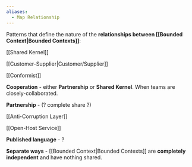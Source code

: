 ```yaml
---
aliases:
  - Map Relationship
---
```

Patterns that define the nature of the **relationships between [[Bounded Context|Bounded Contexts]]**:

[[Shared Kernel]]

[[Customer-Supplier|Customer/Supplier]]

[[Conformist]]

**Cooperation** - either **Partnership** or **Shared Kernel**. When teams are closely-collaborated.

**Partnership** - (? complete share ?)

[[Anti-Corruption Layer]]

[[Open-Host Service]]

**Published language** - ?

**Separate ways** - [[Bounded Context|Bounded Contexts]] are **completely independent** and have nothing shared.

